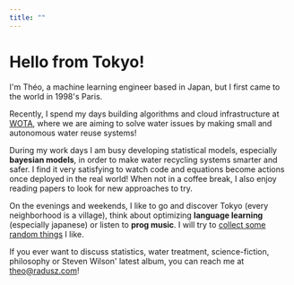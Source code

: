 ```yaml
---
title: ""
---
```

# Hello from Tokyo!
I'm Théo, a machine learning engineer based in Japan, but I first came to the world in 1998's Paris.

Recently, I spend my days building algorithms and cloud infrastructure at [WOTA](https://wota.co.jp/), where we are aiming to solve water issues by making small and autonomous water reuse systems! 

During my work days I am busy developing statistical models, especially **bayesian models**, in order to make water recycling systems smarter and safer. I find it very satisfying to watch code and equations become actions once deployed in the real world! When not in a coffee break, I also enjoy reading papers to look for new approaches to try.

On the evenings and weekends, I like to go and discover Tokyo (every neighborhood is a village), think about optimizing **language learning** (especially japanese) or listen to **prog music**. I will try to [collect some random things](https://radusz.com/collection) I like.

If you ever want to discuss statistics, water treatment, science-fiction, philosophy or Steven Wilson' latest album, you can reach me at theo@radusz.com!
